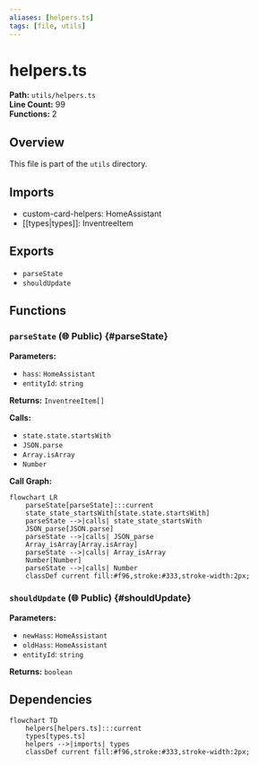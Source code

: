 ```yaml
---
aliases: [helpers.ts]
tags: [file, utils]
---
```


# helpers.ts

**Path:** `utils/helpers.ts`  
**Line Count:** 99  
**Functions:** 2  

## Overview

This file is part of the `utils` directory.

## Imports

- custom-card-helpers: HomeAssistant
- [[types|types]]: InventreeItem

## Exports

- `parseState`
- `shouldUpdate`

## Functions

### `parseState` (🌐 Public) {#parseState}

**Parameters:**

- `hass`: `HomeAssistant`
- `entityId`: `string`

**Returns:** `InventreeItem[]`

**Calls:**

- `state.state.startsWith`
- `JSON.parse`
- `Array.isArray`
- `Number`

**Call Graph:**

```mermaid
flowchart LR
    parseState[parseState]:::current
    state_state_startsWith[state.state.startsWith]
    parseState -->|calls| state_state_startsWith
    JSON_parse[JSON.parse]
    parseState -->|calls| JSON_parse
    Array_isArray[Array.isArray]
    parseState -->|calls| Array_isArray
    Number[Number]
    parseState -->|calls| Number
    classDef current fill:#f96,stroke:#333,stroke-width:2px;
```

### `shouldUpdate` (🌐 Public) {#shouldUpdate}

**Parameters:**

- `newHass`: `HomeAssistant`
- `oldHass`: `HomeAssistant`
- `entityId`: `string`

**Returns:** `boolean`

## Dependencies

```mermaid
flowchart TD
    helpers[helpers.ts]:::current
    types[types.ts]
    helpers -->|imports| types
    classDef current fill:#f96,stroke:#333,stroke-width:2px;
```

